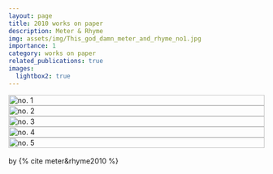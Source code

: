 ```yaml
---
layout: page
title: 2010 works on paper
description: Meter & Rhyme
img: assets/img/This_god_damn_meter_and_rhyme_no1.jpg
importance: 1
category: works on paper
related_publications: true
images:
  lightbox2: true
---
```


<div class="container">
    <div class="row">
        <div class="col-md-4 col-sm-12 pt-2">
            <a href="/assets/img/This_god_damn_meter_and_rhyme_no1.jpg" data-lightbox="2010 works on paper meter&rhyme">
                <img src="/assets/img/This_god_damn_meter_and_rhyme_no1.jpg" style="width: -webkit-fill-available; height: auto;" alt="no. 1"/>
            </a>
        </div>
        <div class="col-md-4 col-sm-12 pt-2">
            <a href="/assets/img/This_god_damn_meter_and_rhyme_no2.jpg" data-lightbox="2010 works on paper meter&rhyme">
                <img src="/assets/img/This_god_damn_meter_and_rhyme_no2.jpg" style="width: -webkit-fill-available; height: auto;" alt="no. 2"/>
            </a>
        </div>
        <div class="col-md-4 col-sm-12 pt-2">
            <a href="/assets/img/This_god_damn_meter_and_rhyme_no3.jpg" data-lightbox="2010 works on paper meter&hyme">
                <img src="/assets/img/This_god_damn_meter_and_rhyme_no3.jpg" style="width: -webkit-fill-available; height: auto;" alt="no. 3"/>
            </a>
        </div>
    </div>
    <div class="row mt-3 col-sm-12 pt-2">
        <div class="col-md-3 col-sm-12 pt-2">
            <a href="/assets/img/This_god_damn_meter_and_rhyme_no4.jpg" data-lightbox="2010 works on paper meter&rhyme">
                <img src="/assets/img/This_god_damn_meter_and_rhyme_no4.jpg" style="width: -webkit-fill-available; height: auto;" alt="no. 4"/>
            </a>
        </div>
        <div class="col-md-3 col-sm-12 pt-2">
            <a href="/assets/img/This_god_damn_meter_and_rhyme_no5.jpg" data-lightbox="2010 works on paper meter&rhyme">
                <img src="/assets/img/This_god_damn_meter_and_rhyme_no5.jpg" style="width: -webkit-fill-available; height: auto;" alt="no. 5"/>
            </a>
        </div>
    </div>
</div>
<br />
by {% cite meter&rhyme2010 %}
